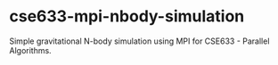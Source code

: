 # cse633-mpi-nbody-simulation
Simple gravitational N-body simulation using MPI for CSE633 - Parallel Algorithms.

